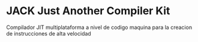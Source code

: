 # JACK Just Another Compiler Kit
Compilador JIT multiplataforma a nivel de codigo maquina para la creacion de instrucciones de alta velocidad
